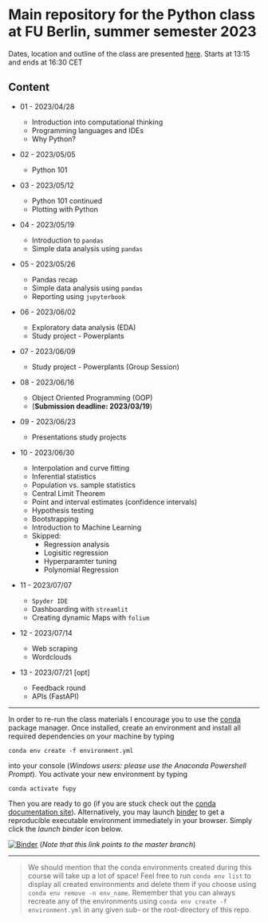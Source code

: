 # Main repository for the Python class at FU Berlin, summer semester  2023

Dates, location and outline of the class are presented [here](https://www.fu-berlin.de/vv/de/lv/799751).
Starts at 13:15 and ends at 16:30 CET

## Content

- 01 - 2023/04/28

  - Introduction into computational thinking
  - Programming languages and IDEs
  - Why Python?

- 02 - 2023/05/05

  - Python 101

- 03 - 2023/05/12

  - Python 101 continued
  - Plotting with Python

- 04 - 2023/05/19 

  - Introduction to `pandas`
  - Simple data analysis using `pandas`

- 05 - 2023/05/26

  - Pandas recap
  - Simple data analysis using `pandas`
  - Reporting using `jupyterbook`

- 06 - 2023/06/02

  - Exploratory data analysis (EDA)
  - Study project - Powerplants

- 07 - 2023/06/09

  - Study project - Powerplants (Group Session)

- 08 - 2023/06/16 
  - Object Oriented Programming (OOP)
  - (**Submission deadline: 2023/03/19**)
  
- 09 - 2023/06/23 
  - Presentations study projects 

- 10 - 2023/06/30
  
  - Interpolation and curve fitting
  - Inferential statistics
  - Population vs. sample statistics
  - Central Limit Theorem
  - Point and interval estimates (confidence intervals)
  - Hypothesis testing
  - Bootstrapping
  - Introduction to Machine Learning
  - Skipped:
    - Regression analysis
    - Logisitic regression
    - Hyperparamter tuning
    - Polynomial Regression

* 11 - 2023/07/07

  - `Spyder IDE`
  - Dashboarding with `streamlit`
  - Creating dynamic Maps with `folium` 

* 12 - 2023/07/14
  
  - Web scraping
  - Wordclouds

* 13 - 2023/07/21 [opt]

  - Feedback round
  - APIs (FastAPI)
  
---

In order to re-run the class materials I encourage you to use the [conda](https://conda.io/docs/) package manager. Once installed, create an environment and install all required dependencies on your machine by typing

`conda env create -f environment.yml`

into your console (_Windows users: please use the Anaconda Powershell Prompt_). You activate your new environment by typing

`conda activate fupy`

Then you are ready to go (if you are stuck check out the [conda documentation site](https://conda.io/docs/user-guide/tasks/manage-environments.html#)). Alternatively, you may launch [binder](https://mybinder.org/) to get a reproducible executable environment immediately in your browser. Simply click the _launch binder_ icon below.

[![Binder](https://mybinder.org/badge_logo.svg)](https://mybinder.org/v2/gh/eotp/python-FU-class/master?urlpath=lab) (*Note that this link  points to the master branch*)

---

> We should mention that the conda environments created during this course will take up a lot of space!
> Feel free to run `conda env list` to display all created environments and delete them if you choose using `conda env remove -n env_name`.
> Remember that you can always recreate any of the environments using `conda env create -f environment.yml` in any given sub- or the root-directory of this repo. 
